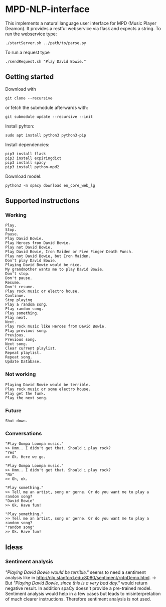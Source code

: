 # MPD-NLP-interface
This implements a natural language user interface for MPD (Music Player Deamon). It provides a restful webservice via flask and expects a string.
To run the webservice type:
```
./startServer.sh ../path/to/parse.py
```
To run a request type
```
./sendRequest.sh "Play David Bowie."
```

## Getting started
Download with
```
git clone --recursive
```
or fetch the submodule afterwards with:
```
git submodule update --recursive --init
```

Install pyhton:
```
sudo apt install python3 python3-pip
```
Install dependencies:
```
pip3 install flask
pip3 install expiringdict
pip3 install spacy
pip3 install python-mpd2
```
Download model:
```
python3 -m spacy download en_core_web_lg
```

## Supported instructions
### Working
```
Play.
Stop.
Pause.
Play David Bowie.
Play Heroes from David Bowie.
Play not David Bowie.
Play David Bowie, Iron Maiden or Five Finger Death Punch.
Play not David Bowie, but Iron Maiden.
Don't play David Bowie.
Playing David Bowie would be nice.
My grandmother wants me to play David Bowie.
Don't stop.
Don't pause.
Resume.
Don't resume.
Play rock music or electro house.
Continue.
Stop playing
Play a random song.
Play random song.
Play something.
Play next.
Next.
Play rock music like Heroes from David Bowie.
Play previous song.
Previous.
Previous song.
Next song.
Clear current playlist.
Repeat playlist.
Repeat song.
Update Database.
```
### Not working
```
Playing David Bowie would be terrible.
Play rock music or some electro house.
Play get the funk.
Play the next song.
```


### Future
```
Shut down.
```

### Conversations
```
"Play Oompa Loompa music."
>> Hmm.. I didn't get that. Should i play rock?
"Yes"
>> Ok. Here we go.
```
```
"Play Oompa Loompa music."
>> Hmm.. I didn't get that. Should i play rock?
"No"
>> Oh, ok.
```
```
"Play something."
>> Tell me an artist, song or gerne. Or do you want me to play a random song?
"David Bowie"
>> Ok. Have fun!
```
```
"Play something."
>> Tell me an artist, song or gerne. Or do you want me to play a random song?
"random song"
>> Ok. Have fun!
```

## Ideas
### Sentiment analysis
_"Playing David Bowie would be terrible."_ seems to need a sentiment analysis like in <http://nlp.stanford.edu:8080/sentiment/rntnDemo.html>.
-> But _"Playing David Bowie, since this is a very bad day."_ would return negative result. In addition spaCy doesn't provide a pre-trained model.
Sentiment analysis would help in a few cases but leads to misinterpretation of much clearer instructions.
Therefore sentiment analysis is not used.
